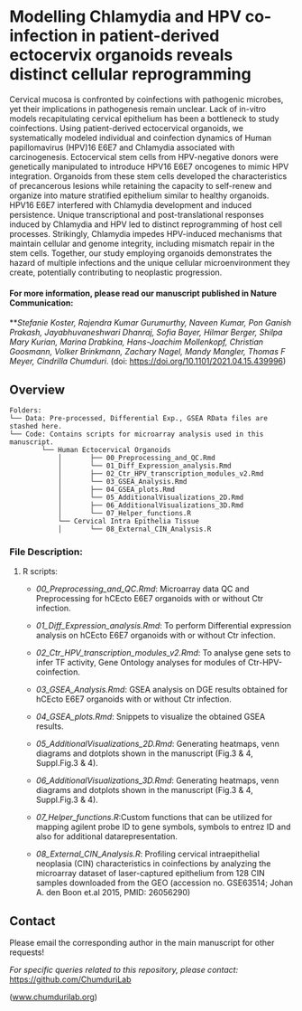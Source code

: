 # Modelling Chlamydia and HPV co-infection in patient-derived ectocervix organoids reveals distinct cellular reprogramming

Cervical mucosa is confronted by coinfections with pathogenic microbes, yet their implications in pathogenesis remain unclear. Lack of in-vitro models 
recapitulating cervical epithelium has been a bottleneck to study coinfections. Using patient-derived ectocervical organoids, we systematically modeled 
individual and coinfection dynamics of Human papillomavirus (HPV)16 E6E7 and Chlamydia associated with carcinogenesis. Ectocervical stem cells from 
HPV-negative donors were genetically manipulated to introduce HPV16 E6E7 oncogenes to mimic HPV integration. Organoids from these stem cells developed 
the characteristics of precancerous lesions while retaining the capacity to self-renew and organize into mature stratified epithelium similar to healthy 
organoids. HPV16 E6E7 interfered with Chlamydia development and induced persistence. Unique transcriptional and post-translational responses induced by 
Chlamydia and HPV led to distinct reprogramming of host cell processes. Strikingly, Chlamydia impedes HPV-induced mechanisms that maintain cellular and 
genome integrity, including mismatch repair in the stem cells. Together, our study employing organoids demonstrates the hazard of multiple infections and 
the unique cellular microenvironment they create, potentially contributing to neoplastic progression.




#### For more information, please read our manuscript published in Nature Communication:
	
	
	
	
	
***Stefanie Koster, Rajendra Kumar Gurumurthy, Naveen Kumar, Pon Ganish Prakash, Jayabhuvaneshwari Dhanraj, Sofia Bayer, Hilmar Berger, 
Shilpa Mary Kurian, Marina Drabkina, Hans-Joachim Mollenkopf, Christian Goosmann, Volker Brinkmann, Zachary Nagel, Mandy Mangler, 
Thomas F Meyer, Cindrilla Chumduri*. (doi: https://doi.org/10.1101/2021.04.15.439996)








## Overview
```
Folders:
└── Data: Pre-processed, Differential Exp., GSEA RData files are stashed here.
└── Code: Contains scripts for microarray analysis used in this manuscript.
        └── Human Ectocervical Organoids
            │       ├── 00_Preprocessing_and_QC.Rmd
            │       └── 01_Diff_Expression_analysis.Rmd
            │       ├── 02_Ctr_HPV_transcription_modules_v2.Rmd
            │       └── 03_GSEA_Analysis.Rmd
            │       ├── 04_GSEA_plots.Rmd
            │       └── 05_AdditionalVisualizations_2D.Rmd
            │       ├── 06_AdditionalVisualizations_3D.Rmd
            │       └── 07_Helper_functions.R	    
            └── Cervical Intra Epithelia Tissue
            │       └── 08_External_CIN_Analysis.R	
```


















### File Description:

1. R scripts: 
     - *00_Preprocessing_and_QC.Rmd*: Microarray data QC and Preprocessing for hCEcto E6E7 organoids with or without Ctr infection.
      	 
     - *01_Diff_Expression_analysis.Rmd*: To perform Differential expression analysis on hCEcto E6E7 organoids with or without Ctr infection. 
      
     - *02_Ctr_HPV_transcription_modules_v2.Rmd*: To analyse gene sets to infer TF activity, Gene Ontology analyses for modules of Ctr-HPV-coinfection.	 
     
     - *03_GSEA_Analysis.Rmd*: GSEA analysis on DGE results obtained for hCEcto E6E7 organoids with or without Ctr infection.
      
     - *04_GSEA_plots.Rmd*: Snippets to visualize the obtained GSEA results.
      
     - *05_AdditionalVisualizations_2D.Rmd*: Generating heatmaps, venn diagrams and dotplots shown in the manuscript (Fig.3 & 4, Suppl.Fig.3 & 4).
     	 
     - *06_AdditionalVisualizations_3D.Rmd*: Generating heatmaps, venn diagrams and dotplots shown in the manuscript (Fig.3 & 4, Suppl.Fig.3 & 4).
     	 
     - *07_Helper_functions.R*:Custom functions that can be utilized for mapping agilent probe ID to gene symbols, symbols to entrez ID and also 
	 					for additional datarepresentation.	    					
						
     - *08_External_CIN_Analysis.R*: Profiling cervical intraepithelial neoplasia (CIN) characteristics in coinfections by analyzing the microarray 
						dataset of laser-captured epithelium from 128 CIN samples downloaded from the GEO 
						(accession no. GSE63514; Johan A. den Boon et.al 2015, PMID: 26056290) 	











## Contact
Please email the corresponding author in the main manuscript for other requests!

*For specific queries related to this repository, please contact:*
https://github.com/ChumduriLab


(www.chumdurilab.org)






